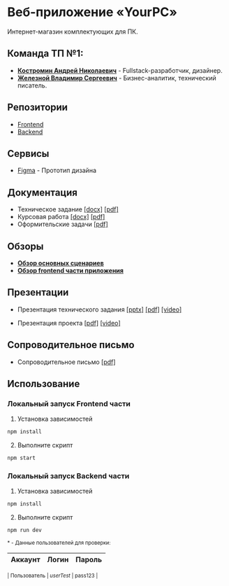 # Веб-приложение «YourPC»

Интернет-магазин комплектующих для ПК.

## Команда ТП №1:

-   **[Костромин Андрей Николаевич](https://github.com/xtansy)** - Fullstack-разработчик, дизайнер.
-   **[Железной Владимир Сергеевич](https://github.com/Beemov)** - Бизнес-аналитик, технический писатель.

## Репозитории

-   [Frontend](https://github.com/xtansy/YourPC-frontend)
-   [Backend](https://github.com/xtansy/YourPC-backend)

## Сервисы

-   [Figma](https://www.figma.com/design/2ujUJUBnBNfWtkWq6ZwicN/Your-PC?node-id=0-1) - Прототип дизайна

## Документация

-   Техническое задание
    [[docx]](Документация/Техническое*задание/Техническое*задание.docx)
    [[pdf]](Документация/Техническое*задание/Техническое*задание.pdf)
-   Курсовая работа
    [[docx]](Документация/Курсовая/Курсовая*работа.docx)
    [[pdf]](Документация/Курсовая/Курсовая*работа.pdf)
-   Оформительские задачи [[pdf]](Документация/Техническое*задание/Оформительские*задачи.pdf)

## Обзоры

-   **[Обзор основных сценариев](https://www.youtube.com/watch?v=8ekoCDCv5ss)**
-   **[Обзор frontend части приложения](https://www.youtube.com/watch?v=1fHUwoiNq_w)**

## Презентации

-   Презентация технического задания
    [[pptx]](Документация/Презентация*на*начальном*этапе/Презентация_ТП.pptx)
    [[pdf]](Документация/Презентация*на*начальном*этапе/Презентация_ТП.pdf)
    [[video]](https://youtu.be/eWDPMyQnGsk)

-   Презентация проекта
    [[pdf]](Документация/Презентация\*проекта/Презентация_проекта.pdf)
    [[video]](https://drive.google.com/uc?id=1N1WJMiXRLsRePiOTtk5ZmIqAz0sOex9k&export=download)

## Сопроводительное письмо

-   Сопроводительное письмо
    [[pdf]](Документация/Сопроводительное\*письмо/Сопроводительное_письмо.pdf)

## Использование

### Локальный запуск Frontend части

1. Установка зависимостей

```bash
npm install
```

2. Выполните скрипт

```bash
npm start
```

### Локальный запуск Backend части

1. Установка зависимостей

```bash
npm install
```

2. Выполните скрипт

```bash
npm run dev
```

<small>
*   -   Данные пользователей для проверки:

| Аккаунт | Логин | Пароль |
| ------- | ----- | ------ |

| Пользователь | _userTest_ | pass123 |

</small>
